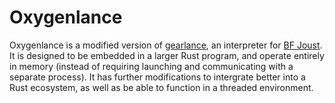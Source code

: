 # Oxygenlance

Oxygenlance is a modified version of [gearlance](https://github.com/fis/chainlance), an interpreter for [BF Joust](http://esolangs.org/wiki/BF_Joust). It is designed to be embedded in a larger Rust program, and operate entirely in memory (instead of requiring launching and communicating with a separate process). It has further modifications to intergrate better into a Rust ecosystem, as well as be able to function in a threaded environment.
